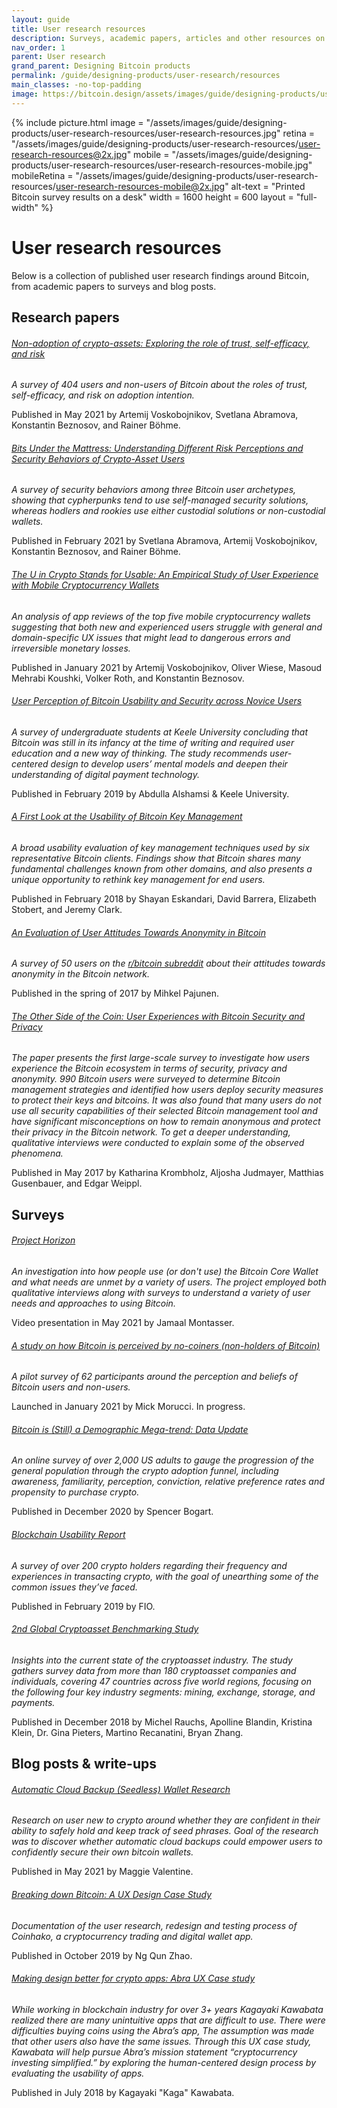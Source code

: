 ```yaml
---
layout: guide
title: User research resources
description: Surveys, academic papers, articles and other resources on Bitcoin user research.
nav_order: 1
parent: User research
grand_parent: Designing Bitcoin products
permalink: /guide/designing-products/user-research/resources
main_classes: -no-top-padding
image: https://bitcoin.design/assets/images/guide/designing-products/user-research-resources/user-research-resources-preview.jpg
---
```


<!--

Editor's notes

This page is a simple collection of user research references.
A useful future addition would be to add short summaries of each reference.

-->

{% include picture.html
   image = "/assets/images/guide/designing-products/user-research-resources/user-research-resources.jpg"
   retina = "/assets/images/guide/designing-products/user-research-resources/user-research-resources@2x.jpg"
   mobile = "/assets/images/guide/designing-products/user-research-resources/user-research-resources-mobile.jpg"
   mobileRetina = "/assets/images/guide/designing-products/user-research-resources/user-research-resources-mobile@2x.jpg"
   alt-text = "Printed Bitcoin survey results on a desk"
   width = 1600
   height = 600
   layout = "full-width"
%}

# User research resources

Below is a collection of published user research findings around Bitcoin, from academic papers to surveys and blog posts.

## Research papers

###### [Non-adoption of crypto-assets: Exploring the role of trust, self-efficacy, and risk](https://voskart.de/pdf/crypto_adoption.pdf)

*A survey of 404 users and non-users of Bitcoin about the roles of trust, self-efficacy, and risk on adoption intention.*

Published in May 2021 by Artemij Voskobojnikov, Svetlana Abramova, Konstantin Beznosov, and Rainer Böhme.

###### [Bits Under the Mattress: Understanding Different Risk Perceptions and Security Behaviors of Crypto-Asset Users](https://voskart.de/pdf/bits_under_mattress.pdf)

*A survey of security behaviors among three Bitcoin user archetypes, showing that cypherpunks tend to use self-managed security solutions, whereas hodlers and rookies use either custodial solutions or non-custodial wallets.*

Published in February 2021 by Svetlana Abramova, Artemij Voskobojnikov, Konstantin Beznosov, and Rainer Böhme.

###### [The U in Crypto Stands for Usable: An Empirical Study of User Experience with Mobile Cryptocurrency Wallets](https://voskart.de/pdf/u_in_crypto.pdf)

*An analysis of app reviews of the top five mobile cryptocurrency wallets suggesting that both new and experienced users struggle with general and domain-specific UX issues that might lead to dangerous errors and irreversible monetary losses.*

Published in January 2021 by Artemij Voskobojnikov, Oliver Wiese, Masoud Mehrabi Koushki, Volker Roth, and Konstantin Beznosov.

###### [User Perception of Bitcoin Usability and Security across Novice Users](https://www.researchgate.net/publication/331286661_User_Perception_of_Bitcoin_Usability_and_Security_across_Novice_Users)

*A survey of undergraduate students at Keele University concluding that Bitcoin was still in its infancy at the time of writing and required user education and a new way of thinking. The study recommends user-centered design to develop users’ mental models and deepen their understanding of digital payment technology.*

Published in February 2019 by Abdulla Alshamsi & Keele University.

###### [A First Look at the Usability of Bitcoin Key Management](https://arxiv.org/pdf/1802.04351.pdf)

*A broad usability evaluation of key management techniques used by six representative Bitcoin clients. Findings show that Bitcoin shares many fundamental challenges known from other domains, and also presents a unique opportunity to rethink key management for end users.*

Published in February 2018 by Shayan Eskandari, David Barrera, Elizabeth Stobert, and Jeremy Clark.

###### [An Evaluation of User Attitudes Towards Anonymity in Bitcoin](https://www.diva-portal.org/smash/get/diva2:1141672/FULLTEXT01.pdf)

*A survey of 50 users on the [r/bitcoin subreddit](https://www.reddit.com/r/Bitcoin/) about their attitudes towards anonymity in the Bitcoin network.*

Published in the spring of 2017 by Mihkel Pajunen.

###### [The Other Side of the Coin: User Experiences with Bitcoin Security and Privacy](https://publications.sba-research.org/publications/TheOtherSideOfTheCoin_FC16preConf.pdf)

*The paper presents the first large-scale survey to investigate how users experience the Bitcoin ecosystem in terms of security, privacy and anonymity. 990 Bitcoin users were surveyed to determine Bitcoin management strategies and identified how users deploy security measures to protect their keys and bitcoins. It was also found that many users do not use all security capabilities of their selected Bitcoin management tool and have significant misconceptions on how to remain anonymous and protect their privacy in the Bitcoin network. To get a deeper understanding, qualitative interviews were conducted to explain some of the observed phenomena.*

Published in May 2017 by Katharina Krombholz, Aljosha Judmayer, Matthias Gusenbauer, and Edgar Weippl.

## Surveys

###### [Project Horizon](https://youtu.be/oZkBU5H2WjY)

*An investigation into how people use (or don't use) the Bitcoin Core Wallet and what needs are unmet by a variety of users. The project employed both qualitative interviews along with surveys to understand a variety of user needs and approaches to using Bitcoin.*

Video presentation in May 2021 by Jamaal Montasser.

<!--

###### [Bitcoin Core Usage Survey](https://achow101.com/2021/01/bitcoin-core-survey)
Launched in January 2021 by Andrew Chow. In progress.

-->

###### [A study on how Bitcoin is perceived by no-coiners (non-holders of Bitcoin)](https://github.com/MickMorucci/Bitcoin_perception)

*A pilot survey of 62 participants around the perception and beliefs of Bitcoin users and non-users.*

Launched in January 2021 by Mick Morucci. In progress.

###### [Bitcoin is (Still) a Demographic Mega-trend: Data Update](https://medium.com/blockchain-capital-blog/bitcoin-is-still-a-demographic-mega-trend-data-update-c50df59a6cb3)

*An online survey of over 2,000 US adults to gauge the progression of the general population through the crypto adoption funnel, including awareness, familiarity, perception, conviction, relative preference rates and propensity to purchase crypto.*

Published in December 2020 by Spencer Bogart.

###### [Blockchain Usability Report](https://fioprotocol.io/wp-content/themes/fio/build/files/blockchain-usability-report-2019.pdf)

*A survey of over 200 crypto holders regarding their frequency and experiences in transacting crypto, with the goal of unearthing some of the common issues they’ve faced.*

Published in February 2019 by FIO.

###### [2nd Global Cryptoasset Benchmarking Study](https://www.jbs.cam.ac.uk/faculty-research/centres/alternative-finance/publications/2nd-global-cryptoasset-benchmark-study/#.X_1mxi1h1qs)

*Insights into the current state of the cryptoasset industry. The study gathers survey data from more than 180 cryptoasset companies and individuals, covering 47 countries across five world regions, focusing on the following four key industry segments: mining, exchange, storage, and payments.*

Published in December 2018 by Michel Rauchs, Apolline Blandin, Kristina Klein, Dr. Gina Pieters, Martino Recanatini, Bryan Zhang.

## Blog posts & write-ups

###### [Automatic Cloud Backup (Seedless) Wallet Research](https://docs.google.com/document/d/11KbQnor7kQPdzHKmycBLPwOKyVo3t99nUEQYpVsik_o/edit?usp=sharing)

*Research on user new to crypto around whether they are confident in their ability to safely hold and keep track of seed phrases. Goal of the research was to discover whether automatic cloud backups could empower users to confidently secure their own bitcoin wallets.*

Published in May 2021 by Maggie Valentine.

###### [Breaking down Bitcoin: A UX Design Case Study](https://medium.com/@ngqunzhao/breaking-down-bitcoin-a-ux-design-case-study-7fdefbe7e1b8)

*Documentation of the user research, redesign and testing process of Coinhako, a cryptocurrency trading and digital wallet app.*

Published in October 2019 by Ng Qun Zhao.

###### [Making design better for crypto apps: Abra UX Case study](https://medium.com/@kagakawa/abra-app-ux-case-study-2eb2a6e09c70) 

*While working in blockchain industry for over 3+ years Kagayaki Kawabata realized there are many unintuitive apps that are difficult to use. There were difficulties buying coins using the Abra’s app, The assumption was made that other users also have the same issues. Through this UX case study, Kawabata will help pursue Abra’s mission statement “cryptocurrency investing simplified.” by exploring the human-centered design process by evaluating the usability of apps.*

Published in July 2018 by Kagayaki "Kaga" Kawabata.
